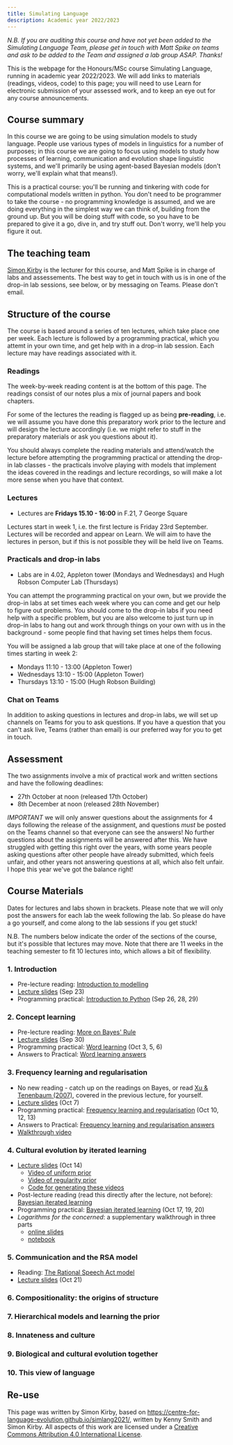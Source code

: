 ```yaml
---
title: Simulating Language
description: Academic year 2022/2023
---
```


*N.B. If you are auditing this course and have not yet been added to the Simulating Language Team, please get in touch with Matt Spike on teams and ask to be added to the Team and assigned a lab group ASAP. Thanks!*

This is the webpage for the Honours/MSc course Simulating Language, running in academic year 2022/2023. We will add links to materials (readings, videos, code) to this page; you will need to use Learn for electronic submission of your assessed work, and to keep an eye out for any course announcements.


## Course summary

In this course we are going to be using simulation models to study language. People use various types of models in linguistics for a number of purposes; in this course we are going to focus using models to study how processes of learning, communication and evolution shape linguistic systems, and we'll primarily be using agent-based Bayesian models (don't worry, we'll explain what that means!).

This is a practical course: you'll be running and tinkering with code for computational models written in python. You don't need to be programmer to take the course - no programming knowledge is assumed, and we are doing everything in the simplest way we can think of, building from the ground up. But you will be doing stuff with code, so you have to be prepared to give it a go, dive in, and try stuff out. Don't worry, we'll help you figure it out.

## The teaching team

[Simon Kirby](https://simonkirby.net/) is the lecturer for this course, and Matt Spike is in charge of labs and assessements. The best way to get in touch with us is in one of the drop-in lab sessions, see below, or by messaging on Teams. Please don't email.

## Structure of the course

The course is based around a series of ten lectures, which take place one per week. Each lecture is followed by a programming practical, which you attemt in your own time, and get help with in a drop-in lab session. Each lecture may have readings associated with it.

### Readings

The week-by-week reading content is at the bottom of this page. The readings consist of our notes plus a mix of journal papers and book chapters.

For some of the lectures the reading is flagged up as being **pre-reading**, i.e. we will assume you have done this preparatory work prior to the lecture and will design the lecture accordingly (i.e. we might refer to stuff in the preparatory materials or ask you questions about it).

You should always complete the reading materials and attend/watch the lecture before attempting the programming practical or attending the drop-in lab classes - the practicals involve playing with models that implement the ideas covered in the readings and lecture recordings, so will make a lot more sense when you have that context.


### Lectures

- Lectures are **Fridays 15.10 - 16:00** in F.21, 7 George Square

Lectures start in week 1, i.e. the first lecture is Friday 23rd September. Lectures will be recorded and appear on Learn. We will aim to have the lectures in person, but if this is not possible they will be held live on Teams.

### Practicals and drop-in labs

- Labs are in 4.02, Appleton tower (Mondays and Wednesdays) and Hugh Robson Computer Lab (Thursdays)

You can attempt the programming practical on your own, but we provide the drop-in labs at set times each week where you can come and get our help to figure out problems. You should come to the drop-in labs if you need help with a specific problem, but you are also welcome to just turn up in drop-in labs to hang out and work through things on your own with us in the background - some people find that having set times helps them focus.

You will be assigned a lab group that will take place at one of the following times starting in week 2:
- Mondays 11:10 - 13:00 (Appleton Tower)
- Wednesdays 13:10 - 15:00 (Appleton Tower) 
- Thursdays 13:10 - 15:00 (Hugh Robson Building)


### Chat on Teams

In addition to asking questions in lectures and drop-in labs, we will set up channels on Teams for you to ask questions. If you have a question that you can't ask live, Teams (rather than email) is our preferred way for you to get in touch.

## Assessment

The two assignments involve a mix of practical work and written sections and have the following deadlines:

- 27th October at noon (released 17th October)
- 8th December at noon (released 28th November)

*IMPORTANT* we will only answer questions about the assignments for 4 days following the release of the assignment, and questions *must* be posted on the Teams channel so that everyone can see the answers! No further questions about the assignments will be answered after this. We have struggled with getting this right over the years, with some years people asking questions after other people have already submitted, which feels unfair, and other years not answering questions at all, which also felt unfair. I hope this year we've got the balance right!

## Course Materials

Dates for lectures and labs shown in brackets. Please note that we will only post the answers for each lab the week following the lab. So please do have a go yourself, and come along to the lab sessions if you get stuck! 

N.B. The numbers below indicate the order of the sections of the course, but it's possible that lectures may move. Note that there are 11 weeks in the teaching semester to fit 10 lectures into, which allows a bit of flexibility.

### 1. Introduction

- Pre-lecture reading: [Introduction to modelling](simlang_reading_1.md)
- [Lecture slides](lecture_slides/lecture1.pdf) (Sep 23)
- Programming practical: [Introduction to Python](simlang_lab_1.md) (Sep 26, 28, 29)

### 2. Concept learning

- Pre-lecture reading: [More on Bayes' Rule](simlang_reading_2.md)
- [Lecture slides](lecture_slides/lecture2.pdf) (Sep 30)
- Programming practical: [Word learning](https://nbviewer.org/github/smkirby/simlang2022-23/blob/main/lab2.ipynb) (Oct 3, 5, 6)
- Answers to Practical: [Word learning answers](https://nbviewer.org/github/smkirby/simlang2022-23/blob/main/lab2_answered.ipynb)

### 3. Frequency learning and regularisation

- No new reading - catch up on the readings on Bayes, or read [Xu & Tenenbaum (2007)](https://psycnet-apa-org.ezproxy.is.ed.ac.uk/fulltext/2007-05396-002.html), covered in the previous lecture, for yourself.
- [Lecture slides](lecture_slides/lecture3.pdf) (Oct 7)
- Programming practical: [Frequency learning and regularisation](https://nbviewer.org/github/smkirby/simlang2022-23/blob/main/lab3.ipynb) (Oct 10, 12, 13)
- Answers to Practical: [Frequency learning and regularisation answers](https://nbviewer.org/github/smkirby/simlang2022/blob/main/lab3_answered.ipynb)
- [Walkthrough video](https://media.ed.ac.uk/media/lab_3_walkthrough/1_1pyq2qg1)


### 4. Cultural evolution by iterated learning

- [Lecture slides](lecture_slides/lecture4.pdf) (Oct 14)
  - [Video of uniform prior](lecture_slides/lecture4_videos/posterior_uniform.mp4)
  - [Video of regularity prior](lecture_slides/lecture4_videos/posterior_regularity.mp4)
  - [Code for generating these videos](https://nbviewer.org/github/smkirby/simlang2022-23/blob/gh-pages/lecture_slides/lecture4_videos/lecture4_figures.ipynb)
- Post-lecture reading (read this directly after the lecture, not before): [Bayesian iterated learning](simlang_reading_4.md)
- Programming practical: [Bayesian iterated learning](https://nbviewer.org/github/smkirby/simlang2022-23/blob/main/lab4.ipynb) (Oct 17, 19, 20)
- *Logarithms for the concerned*: a supplementary walkthrough in three parts
  - [online slides](https://centre-for-language-evolution.github.io/simlang2021/LogExplainer.slides.html#/)
  - [notebook](https://nbviewer.org/github/smkirby/simlang2022-23/blob/main/LogExplainer.ipynb)

### 5. Communication and the RSA model

- Reading: [The Rational Speech Act model](simlang_reading_5.md)
- [Lecture slides](lecture_slides/lecture5.pdf) (Oct 21)

### 6. Compositionality: the origins of structure

### 7. Hierarchical models and learning the prior

### 8. Innateness and culture

### 9. Biological and cultural evolution together

### 10. This view of language


<!--





### 4. Iterated Learning


- Answers to practical [Bayesian iterated learning](https://github.com/smkirby/simlang2022/blob/master/lab4_answered.ipynb)
- [Walkthrough video](https://media.ed.ac.uk/media/lab_4_walkthrough/1_kv20uefj)


### 5. Communication and the RSA model


- Programming practical: [The Rational Speech Act model](https://github.com/smkirby/simlang2022/blob/master/lab5.ipynb) (Mar 7, 9, 10)
- Answers to Practical: [The Rational Speech Act model](https://github.com/smkirby/simlang2022/blob/master/lab5_answered.ipynb)

### 6. Compositionality

- Reading: [The evolution of compositionality](simlang_reading_6.md)
- [Lecture slides](lecture_slides/lecture6.pdf) (Mar 11)
- Programming practical: [Compositionality](https://github.com/smkirby/simlang2022/blob/master/lab6.ipynb) (Mar 14, 16, 17)
- Answers to Practical: [Compositionality](https://github.com/smkirby/simlang2022/blob/master/lab6_answered.ipynb)
- [Walkthrough video](https://media.ed.ac.uk/media/lab_6_walkthrough/1_cv3bptoq)


### 7. Hierarchical models and learning the prior **Cancelled due to industrial action**

- Reading: [Hierarchical models and learning to learn](simlang_reading_7.md)
- [Lecture slides](lecture_slides/lecture7.pdf) 
- Programming practical: [Hierarchical learning](https://github.com/smkirby/simlang2022/blob/master/lab7.ipynb)
- Answers to Practical: [Hierarchical learning](https://github.com/smkirby/simlang2022/blob/master/lab7_answered.ipynb)

### 8. Innateness and culture

- Reading: [Innateness and culture in the evolution of language](simlang_reading_8.md)
- [Lecture slides](lecture_slides/lecture8.pdf) (Mar 18)
- Programming practical: [Convergence to the prior](https://github.com/smkirby/simlang2022/blob/master/lab8.ipynb) (Mar 28, 30, 31)
- Answers to Practical: [Convergence to the prior](https://github.com/smkirby/simlang2022/blob/master/lab8_answered.ipynb)


### 9. Biological and cultural evolution together

- Reading: [Gene-culture co-evolution](simlang_reading_9.md)
- [Lecture slides](lecture_slides/lecture9.pdf) (Apr 1)
- Programming practical: [Co-evolutionary modelling](https://github.com/smkirby/simlang2022/blob/master/lab9.ipynb) (Apr 4, 6, 7)
- Answers to Practical: [Co-evolutionary modelling](https://github.com/smkirby/simlang2022/blob/master/lab9_answered.ipynb)


### 10. This view of language

- Reading: [Overview of this view of language](simlang_reading_10.md)
- [Lecture slides](lecture_slides/lecture10.pdf) (Apr 8)

--->
## Re-use

This page was written by Simon Kirby, based on https://centre-for-language-evolution.github.io/simlang2021/, written by Kenny Smith and Simon Kirby. All aspects of this work are licensed under a [Creative Commons Attribution 4.0 International License](http://creativecommons.org/licenses/by/4.0/).